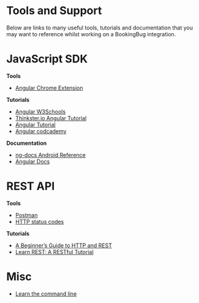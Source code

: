 # Tools and Support
Below are links to many useful tools, tutorials and documentation that you may want to reference whilst working on a BookingBug integration.

# JavaScript SDK

**Tools**
- [Angular Chrome Extension](https://chrome.google.com/webstore/detail/angularjs-batarang-stable/niopocochgahfkiccpjmmpchncjoapek)

**Tutorials**
- [Angular W3Schools](http://www.w3schools.com/angular/)
- [Thinkster.io Angular Tutorial](https://thinkster.io/a-better-way-to-learn-angularjs)
- [Angular Tutorial](https://docs.angularjs.org/tutorial)
- [Angular codcademy](https://www.codecademy.com/learn/learn-angularjs)

**Documentation**
- [ng-docs Android Reference](https://play.google.com/store/apps/details?id=com.wbyoko.ngdocs)
- [Angular Docs](https://docs.angularjs.org/api)

# REST API
**Tools**
- [Postman](https://www.getpostman.com/)
- [HTTP status codes](https://httpstatuses.com/)

**Tutorials**
- [A Beginner’s Guide to HTTP and REST](http://code.tutsplus.com/tutorials/a-beginners-guide-to-http-and-rest--net-16340)
- [Learn REST: A RESTful Tutorial](http://www.restapitutorial.com/)

# Misc
- [Learn the command line](https://www.codecademy.com/learn/learn-the-command-line)
